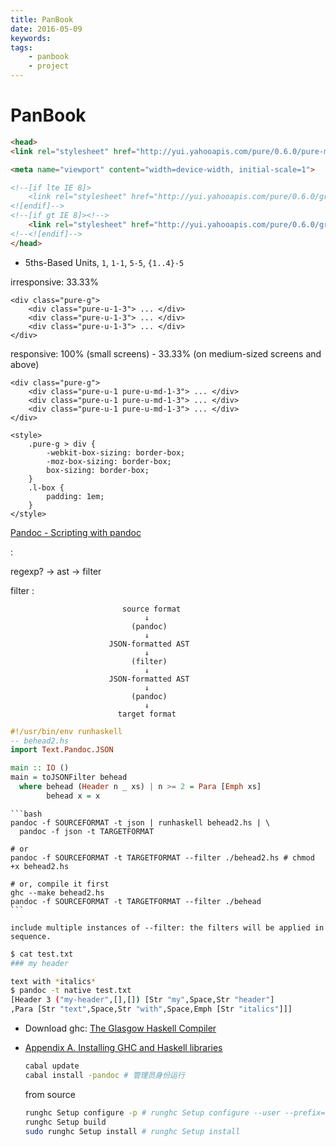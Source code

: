 ```yaml
---
title: PanBook
date: 2016-05-09
keywords:
tags:
    - panbook
    - project
---
```


PanBook
=======

```html
<head>
<link rel="stylesheet" href="http://yui.yahooapis.com/pure/0.6.0/pure-min.css">

<meta name="viewport" content="width=device-width, initial-scale=1">

<!--[if lte IE 8]>
    <link rel="stylesheet" href="http://yui.yahooapis.com/pure/0.6.0/grids-responsive-old-ie-min.css">
<![endif]-->
<!--[if gt IE 8]><!-->
    <link rel="stylesheet" href="http://yui.yahooapis.com/pure/0.6.0/grids-responsive-min.css">
<!--<![endif]-->
</head>
```

- 5ths-Based Units, `1`, `1-1`, `5-5`, `{1..4}-5`

irresponsive: 33.33%

```
<div class="pure-g">
    <div class="pure-u-1-3"> ... </div>
    <div class="pure-u-1-3"> ... </div>
    <div class="pure-u-1-3"> ... </div>
</div>
```

responsive: 100% (small screens) - 33.33% (on medium-sized screens and above)

```
<div class="pure-g">
    <div class="pure-u-1 pure-u-md-1-3"> ... </div>
    <div class="pure-u-1 pure-u-md-1-3"> ... </div>
    <div class="pure-u-1 pure-u-md-1-3"> ... </div>
</div>
```

```
<style>
    .pure-g > div {
        -webkit-box-sizing: border-box;
        -moz-box-sizing: border-box;
        box-sizing: border-box;
    }
    .l-box {
        padding: 1em;
    }
</style>
```

[Pandoc - Scripting with pandoc](http://pandoc.org/scripting.html)

:

regexp? -> ast -> filter

filter
:

```tzx-bigquote
                         source format
                              ↓
                           (pandoc)
                              ↓
                      JSON-formatted AST
                              ↓
                           (filter)
                              ↓
                      JSON-formatted AST
                              ↓
                           (pandoc)
                              ↓
                        target format
```

```haskell
#!/usr/bin/env runhaskell
-- behead2.hs
import Text.Pandoc.JSON

main :: IO ()
main = toJSONFilter behead
  where behead (Header n _ xs) | n >= 2 = Para [Emph xs]
        behead x = x
```


    ```bash
    pandoc -f SOURCEFORMAT -t json | runhaskell behead2.hs | \
      pandoc -f json -t TARGETFORMAT

    # or
    pandoc -f SOURCEFORMAT -t TARGETFORMAT --filter ./behead2.hs # chmod +x behead2.hs

    # or, compile it first
    ghc --make behead2.hs
    pandoc -f SOURCEFORMAT -t TARGETFORMAT --filter ./behead
    ```

    include multiple instances of --filter: the filters will be applied in
    sequence.

```bash
$ cat test.txt
### my header

text with *italics*
$ pandoc -t native test.txt
[Header 3 ("my-header",[],[]) [Str "my",Space,Str "header"]
,Para [Str "text",Space,Str "with",Space,Emph [Str "italics"]]]
```

-   Download ghc: [The Glasgow Haskell Compiler](https://www.haskell.org/ghc/)
-   [Appendix A. Installing GHC and Haskell libraries](http://book.realworldhaskell.org/read/installing-ghc-and-haskell-libraries.html)

    ```bash
    cabal update
    cabal install -pandoc # 管理员身份运行
    ```

    from source

    ```bash
    runghc Setup configure -p # runghc Setup configure --user --prefix=$HOME -p
    runghc Setup build
    sudo runghc Setup install # runghc Setup install
    ```
